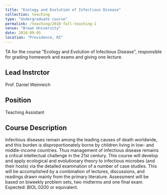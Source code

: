 ```yaml
---
title: "Ecology and Evolution of Infectious Disease"
collection: teaching
type: "Undergraduate course"
permalink: /teaching/2018-fall-teaching-1
venue: "Brown University"
date: 2018-09-05
location: "Providence, RI"
---
```


TA for the course "Ecology and Evolution of Infectious Disease", responsible for grading homework and exams and giving one lecture.

Lead Instrctor
------
Prof. Daniel Weinreich

Position
------
Teaching Assistant

Course Description
------
Infectious diseases remain among the leading causes of death worldwide, and this burden is disproportionately borne by children living in low- and middle-income countries. Thus management of infectious disease remains a critical intellectual challenge in the 21st century. This course will develop and apply ecological and evolutionary theory to infectious microbes (and their hosts) via the detailed examination of a number of case studies. This will be accomplished by a combination of lectures, discussions, and readings drawn mainly from the primary literature. Assessment will be based on biweekly problem sets, two midterms and one final exam. Expected: BIOL 0200 or equivalent.
